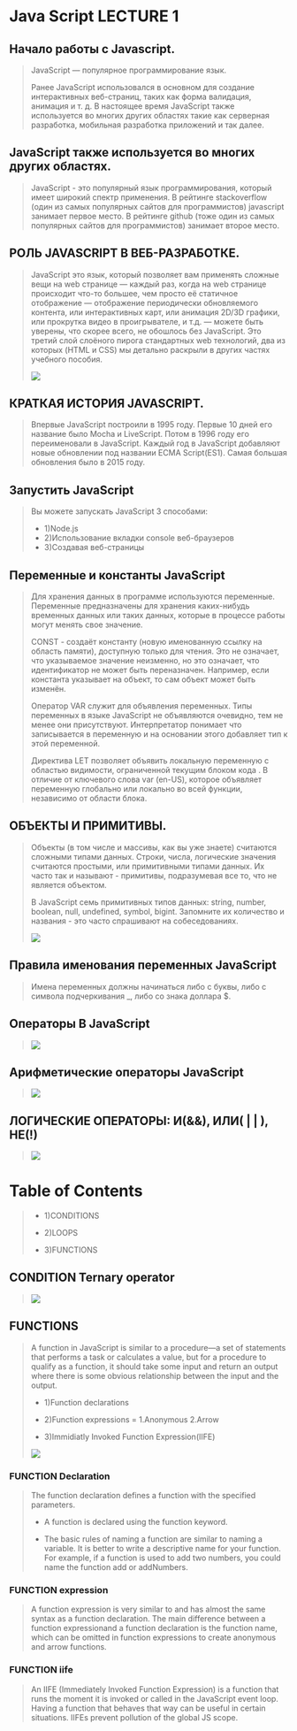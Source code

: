 # Java Script LECTURE 1

## Начало работы с Javascript.

>JavaScript — популярное программирование язык.
>
>Ранее JavaScript использовался в основном для создание интерактивных веб-страниц, таких как форма валидация, анимация и т. д. В настоящее время JavaScript также используется во многих других областях такие как серверная разработка, мобильная разработка приложений и так далее.

## JavaScript также используется во многих других областях.

>JavaScript - это популярный язык программирования, который имеет широкий спектр применения. В рейтинге stackoverflow (один из самых популярных сайтов для программистов) javascript занимает первое место. В рейтинге github (тоже один из самых популярных сайтов для программистов) занимает второе место.

## РОЛЬ JAVASCRIPT В ВЕБ-РАЗРАБОТКЕ.

>JavaScript это язык, который позволяет вам применять сложные вещи на web странице — каждый раз, когда на web странице происходит что-то большее, чем просто её статичное отображение — отображение периодически обновляемого контента, или интерактивных карт, или анимация 2D/3D графики, или прокрутка видео в проигрывателе, и т.д. — можете быть уверены, что скорее всего, не обошлось без JavaScript. Это третий слой слоёного пирога стандартных web технологий, два из которых (HTML и CSS) мы детально раскрыли в других частях учебного пособия.
>
>![](https://developer.mozilla.org/en-US/docs/Learn/JavaScript/First_steps/What_is_JavaScript/cake.png)

## КРАТКАЯ ИСТОРИЯ JAVASCRIPT.

> Впервые JavaScript построили в 1995 году. Первые 10 дней его название было Mocha и LiveScript. Потом в 1996 году его переименовали в JavaScript. Каждый год в JavaScript добавляют новые обновлении под названии ECMA Script(ES1). Самая большая обновления было в 2015 году.

## Запустить JavaScript

>Вы можете запускать JavaScript 3 способами:
> - 1)Node.js
> - 2)Использование вкладки console веб-браузеров
> - 3)Создавая веб-страницы

## Переменные и константы JavaScript

>Для хранения данных в программе используются переменные. Переменные предназначены для хранения каких-нибудь временных данных или таких данных, которые в процессе работы могут менять свое значение.
>
>CONST - создаёт константу (новую именованную ссылку на область памяти), доступную только для чтения. Это не означает, что указываемое значение неизменно, но это означает, что идентификатор не может быть переназначен. Например, если константа указывает на объект, то сам объект может быть изменён.
>
>Оператор VAR служит для объявления переменных. Типы переменных в языке JavaScript не объявляются очевидно, тем не менее они присутствуют. Интерпретатор понимает что записывается в переменную и на основании этого добавляет тип к этой переменной.
>
>Директива LET позволяет объявить локальную переменную с областью видимости, ограниченной текущим блоком кода . В отличие от ключевого слова var (en-US), которое объявляет переменную глобально или локально во всей функции, независимо от области блока.

## ОБЪЕКТЫ И ПРИМИТИВЫ.

>Объекты (в том числе и массивы, как вы уже знаете) считаются сложными типами данных. Строки, числа, логические значения считаются простыми, или примитивными типами данных. Их часто так и называют - примитивы, подразумевая все то, что не является объектом.
>
>В JavaScript семь примитивных типов данных: string, number, boolean, null, undefined, symbol, bigint. Запомните их количество и названия - это часто спрашивают на собеседованиях.
>
>![](https://www.javascripttutorial.net/wp-content/uploads/2022/01/JavaScript-data-types.svg)

## Правила именования переменных JavaScript

>Имена переменных должны начинаться либо с буквы, либо с символа подчеркивания _, либо со знака доллара $.

## Операторы В JavaScript

>![](https://storage.yandexcloud.net/wr4img/272458_134__143.png_0)

## Арифметические операторы JavaScript

>![](http://bookhtml.ru/images/stories/tabl14.2.jpg)

##  ЛОГИЧЕСКИЕ ОПЕРАТОРЫ: И(&&), ИЛИ( | | ), НЕ(!)

>![](https://www.examtray.com/sites/default/files/styles/wordpress_800x460/public/2019-06/java-boolean-logical-operators-priotiry-table.jpg?itok=jcXIvptd)

# Table of Contents

> - 1)CONDITIONS
>
> - 2)LOOPS
>
> - 3)FUNCTIONS

## CONDITION Ternary operator

>![](https://static.javatpoint.com/core/images/ternary-operator-in-java3.png)

## FUNCTIONS

>A function in JavaScript is similar to a procedure—a set of statements that performs a task or calculates a value, but for a procedure to qualify as a function, it should take some input and return an output where there is some obvious relationship between the input and the output.
>
> - 1)Function declarations
>
> - 2)Function expressions = 1.Anonymous 2.Arrow
>
> - 3)Immidiatly Invoked Function Expression(IIFE)
>
>![](https://www.scientecheasy.com/wp-content/uploads/2022/02/javascript-function-syntax.png)

### FUNCTION Declaration

> The function declaration defines a function with the specified parameters.
>
> - A function is declared using the function keyword.
>
> - The basic rules of naming a function are similar to naming a variable. It is better to write a descriptive name for your function. For example, if a function is used to add two numbers, you could name the function add or addNumbers.

### FUNCTION expression

>A function expression is very similar to and has almost the same syntax as a function declaration. The main difference between a function expressionand a function declaration is the function name, which can be omitted in function expressions to create anonymous and arrow functions.

### FUNCTION iife

>An IIFE (Immediately Invoked Function Expression) is a function that runs the moment it is invoked or called in the JavaScript event loop. Having a function that behaves that way can be useful in certain situations. IIFEs prevent pollution of the global JS scope.